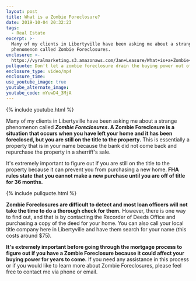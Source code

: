 ```yaml
---
layout: post
title: What is a Zombie Foreclosure?
date: 2019-10-04 20:32:23
tags:
  - Real Estate
excerpt: >-
  Many of my clients in Libertyville have been asking me about a strange
  phenomenon called Zombie Foreclosures.
enclosure: >-
  https://vyralmarketing.s3.amazonaws.com/Jan+Leasure/What+is+a+Zombie+Foreclosure_.mp4
pullquote: Don't let a zombie foreclosure drain the buying power out of you!
enclosure_type: video/mp4
enclosure_time:
use_youtube_image: true
youtube_alternate_image:
youtube_code: mYuwD4_3MjA
---
```


{% include youtube.html %}

Many of my clients in Libertyville have been asking me about a strange phenomenon called ***Zombie Foreclosures*. A Zombie Foreclosure is a situation that occurs when you have left your home and it has been foreclosed, but you are still on the title to the property.** This is essentially a property that is in your name because the bank did not come back and repurchase the property in a sherriff's sale.

It's extremely important to figure out if you are still on the title to the property because it can prevent you from purchasing a new home. **FHA rules state that you cannot make a new purchase until you are off of title for 36 months.**

{% include pullquote.html %}

**Zombie Foreclosures are difficult to detect and most loan officers will not take the time to do a thorough check for them.** However, there is one way to find out, and that is by contacting the Recorder of Deeds Office and purchasing a copy of the deed for your home. You can also call your local title company here in Libertyville and have them search for your name (this costs around $75).

**It's extremely important before going through the mortgage process to figure out if you have a Zombie Foreclosure because it could affect your buying power for years to come.** If you need any assistance in this process or if you would like to learn more about Zombie Foreclosures, please feel free to contact me via phone or email.&nbsp;